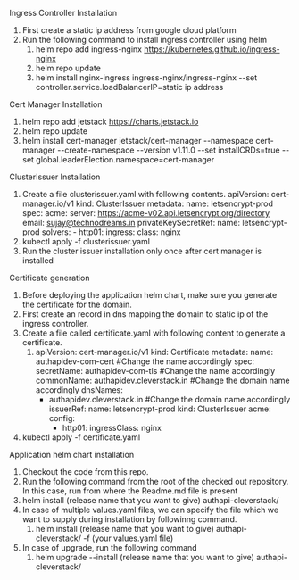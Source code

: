 Ingress Controller Installation
1. First create a static ip address from google cloud platform
2. Run the following command to install ingress controller using helm
    1. helm repo add ingress-nginx https://kubernetes.github.io/ingress-nginx
    2. helm repo update
    3. helm install nginx-ingress ingress-nginx/ingress-nginx --set controller.service.loadBalancerIP=static ip address

Cert Manager Installation
1. helm repo add jetstack https://charts.jetstack.io
2. helm repo update
3. helm install   cert-manager jetstack/cert-manager   --namespace cert-manager   --create-namespace   --version v1.11.0   --set installCRDs=true --set global.leaderElection.namespace=cert-manager

ClusterIssuer Installation
1. Create a file clusterissuer.yaml with following contents.
    apiVersion: cert-manager.io/v1
    kind: ClusterIssuer
    metadata:
      name: letsencrypt-prod
    spec:
      acme:
        server: https://acme-v02.api.letsencrypt.org/directory
        email: sujay@technodreams.in
        privateKeySecretRef:
          name: letsencrypt-prod
        solvers:
        - http01:
            ingress:
              class: nginx
2. kubectl apply -f clusterissuer.yaml
3. Run the cluster issuer installation only once after cert manager is installed

Certificate generation
1. Before deploying the application helm chart, make sure you generate the certificate for the domain.
2. First create an record in dns mapping the domain to static ip of the ingress controller.
3. Create a file called certificate.yaml with following content to generate a certificate.
    1. apiVersion: cert-manager.io/v1
       kind: Certificate
       metadata:
         name: authapidev-com-cert #Change the name accordingly
       spec:
         secretName: authapidev-com-tls #Change the name accordingly
         commonName: authapidev.cleverstack.in #Change the domain name accordingly
         dnsNames:
         - authapidev.cleverstack.in #Change the domain name accordingly
         issuerRef:
           name: letsencrypt-prod
           kind: ClusterIssuer
         acme:
           config:
           - http01:
               ingressClass: nginx
4. kubectl apply -f certificate.yaml

Application helm chart installation
1. Checkout the code from this repo.
2. Run the following command from the root of the checked out repository. In this case, run from where the Readme.md file is present
3. helm install (release name that you want to give) authapi-cleverstack/
4. In case of multiple values.yaml files, we can specify the file which we want to supply during installation by followinng command.
    1. helm install (release name that you want to give) authapi-cleverstack/ -f (your values.yaml file)
5. In case of upgrade, run the following command
    1. helm upgrade --install (release name that you want to give) authapi-cleverstack/